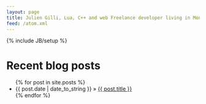```yaml
---
layout: page
title: Julien Gilli, Lua, C++ and web Freelance developer living in Montreal
feed: /atom.xml
---
```

{% include JB/setup %}
# Recent blog posts

<ul class="posts">
  {% for post in site.posts %}
    <li><span>{{ post.date | date_to_string }}</span> &raquo; <a href="{{ BASE_PATH }}{{ post.url }}">{{ post.title }}</a></li>
  {% endfor %}
</ul>




